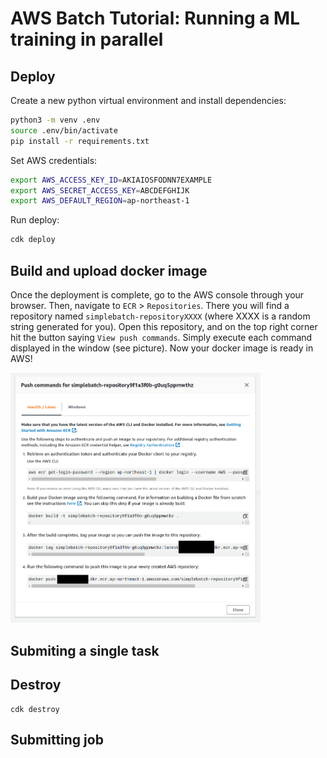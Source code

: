 # AWS Batch Tutorial: Running a ML training in parallel

## Deploy
Create a new python virtual environment and install dependencies:

```bash
python3 -m venv .env
source .env/bin/activate
pip install -r requirements.txt
```

Set AWS credentials:

```bash
export AWS_ACCESS_KEY_ID=AKIAIOSFODNN7EXAMPLE
export AWS_SECRET_ACCESS_KEY=ABCDEFGHIJK
export AWS_DEFAULT_REGION=ap-northeast-1
```

Run deploy:

```bash
cdk deploy
```

## Build and upload docker image

Once the deployment is complete, go to the AWS console through your browser.
Then, navigate to `ECR` > `Repositories`.
There you will find a repository named `simplebatch-repositoryXXXX` (where XXXX is a random string generated for you).
Open this repository, and on the top right corner hit the button saying `View push commands`.
Simply execute each command displayed in the window (see picture).
Now your docker image is ready in AWS!

<img src="screenshot_ecr.png" width=400 />

## Submiting a single task

## 

## Destroy

```
cdk destroy
```

## Submitting job
